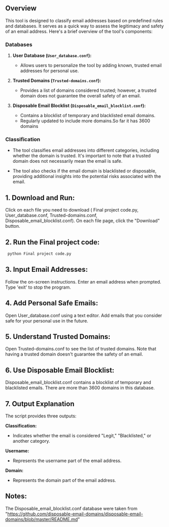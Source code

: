 


## Overview

This tool is designed to classify email addresses based on predefined rules and databases. It serves as a quick way to assess the legitimacy and safety of an email address. Here's a brief overview of the tool's components:

### Databases

1. **User Database (`User_database.conf`):**
   - Allows users to personalize the tool by adding known, trusted email addresses for personal use.

2. **Trusted Domains (`Trusted-domains.conf`):**
   - Provides a list of domains considered trusted; however, a trusted domain does not guarantee the overall safety of an email.

3. **Disposable Email Blocklist (`Disposable_email_blocklist.conf`):**
   - Contains a blocklist of temporary and blacklisted email domains.
   - Regularly updated to include more domains.So far it has 3600 domains 


### Classification

- The tool classifies email addresses into different categories, including whether the domain is trusted. It's important to note that a trusted domain does not necessarily mean the email is safe.

- The tool also checks if the email domain is blacklisted or disposable, providing additional insights into the potential risks associated with the email.



## 1. Download and Run:

Click on each file you need to download ( Final project code.py, User_database.conf, Trusted-domains.conf, Disposable_email_blocklist.conf).
On each file page, click the "Download" button.


## 2. Run the Final project code:
```bash
 python Final project code.py
```


 ## 3. Input Email Addresses:

Follow the on-screen instructions.
Enter an email address when prompted.
Type 'exit' to stop the program.

## 4. Add Personal Safe Emails:

Open User_database.conf using a text editor.
Add emails that you consider safe for your personal use in the future.


## 5. Understand Trusted Domains:

Open Trusted-domains.conf to see the list of trusted domains.
Note that having a trusted domain doesn't guarantee the safety of an email.

## 6. Use Disposable Email Blocklist:

Disposable_email_blocklist.conf contains a blocklist of temporary and blacklisted emails.
There are more than 3600 domains in this database.

## 7. Output Explanation

The script provides three outputs:

 **Classification:**
   - Indicates whether the email is considered "Legit," "Blacklisted," or another category.

 **Username:**
   - Represents the username part of the email address.

 **Domain:**
   - Represents the domain part of the email address.
  



## Notes: 

The Disposable_email_blocklist.conf database were taken from "https://github.com/disposable-email-domains/disposable-email-domains/blob/master/README.md"




